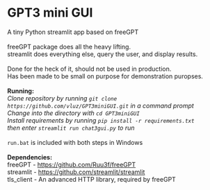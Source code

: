 # GPT3 mini GUI
A tiny Python streamlit app based on freeGPT 
<br>
<br>
freeGPT package does all the heavy lifting. 
<br>
streamlit does everything else, query the user, and display results.
<br>
<br>
Done for the heck of it, should not be used in production.
<br>
Has been made to be small on purpose for demonstration puropses.
<br>
<br>
**Running:**
<br>
*Clone repository by running `git clone https://github.com/vluz/GPT3miniGUI.git` in a command prompt*
<br>
*Change into the directory with `cd GPT3miniGUI`*
<br>
*Install requirements by running `pip install -r requirements.txt`*
<br>
*then enter `streamlit run chat3gui.py` to run*
<br>
<br>
`run.bat` is included with both steps in Windows
<br>
<br>
**Dependencies:**
<br>
freeGPT - https://github.com/Ruu3f/freeGPT
<br>
streamlit - https://github.com/streamlit/streamlit
<br>
tls_client - An advanced HTTP library, required by freeGPT
<br>
<br>
